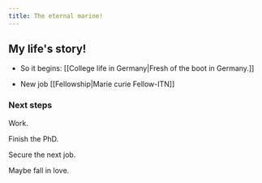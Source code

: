 ```yaml
---
title: The eternal marine!
---
```


## My life's story!
-	So it begins: [[College life in Germany|Fresh of the boot in Germany.]]

- New job [[Fellowship|Marie curie Fellow-ITN]]

### Next steps

Work.

Finish the PhD.

Secure the next job.

Maybe fall in love. 